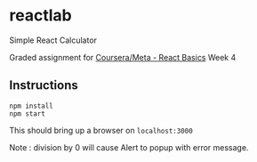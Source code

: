 # reactlab
Simple React Calculator

Graded assignment for [Coursera/Meta - React Basics](https://www.coursera.org/learn/react-basics)  Week 4

## Instructions

```
npm install
npm start
```

This should bring up a browser on `localhost:3000`

Note : division by 0 will cause Alert to popup with error message.

